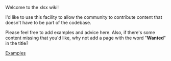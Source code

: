 Welcome to the xlsx wiki!

I'd like to use this facility to allow the community to contribute content that doesn't have to be part of the codebase.

Please feel free to add examples and advice here.  Also, if there's some content missing that you'd like, why not add a page with the word "**Wanted**" in the title?

[Examples](Examples)
